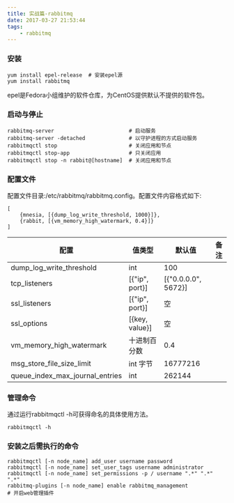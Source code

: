 ```yaml
---
title: 实战篇-rabbitmq
date: 2017-03-27 21:53:44
tags:
	- rabbitmq
---
```

### 安装

```
yum install epel-release  # 安装epel源
yum install rabbitmq
```

epel是Fedora小组维护的软件仓库，为CentOS提供默认不提供的软件包。

### 启动与停止
```
rabbitmq-server                        # 启动服务
rabbitmq-server -detached              # 以守护进程的方式启动服务
rabbitmqctl stop                       # 关闭应用和节点
rabbitmqctl stop-app                   # 只关闭应用
rabbitmqctl stop -n rabbit@[hostname]  # 关闭应用和节点
```

### 配置文件
配置文件目录:/etc/rabbitmq/rabbitmq.config。配置文件内容格式如下:

```
[
	{mnesia, [{dump_log_write_threshold, 1000}]},
	{rabbit, [{vm_memory_high_watermark, 0.4}]}
]
```

配置|值类型|默认值|备注
------------------------|-----------------|--------------------|----------------
dump\_log_write\_threshold| int             | 100    |
tcp\_listeners            | [{"ip", port}] | [{"0.0.0.0", 5672}] |
ssl\_listeners            | [{"ip", port}] | 空                  |
ssl\_options              | [{key, value}] | 空                  |
vm\_memory\_high\_watermark| 十进制百分数     | 0.4                 |
msg\_store\_file\_size\_limit| int 字节      | 16777216            |
queue\_index\_max\_journal\_entries| int     | 262144              |

### 管理命令
通过运行rabbitmqctl -h可获得命名的具体使用方法。

```
rabbitmqctl -h
```

### 安装之后需执行的命令

```
rabbitmqctl [-n node_name] add_user username password
rabbitmqctl [-n node_name] set_user_tags username administrator
rabbitmqctl [-n node_name] set_permissions -p / username ".*" ".*" ".*"
rabbitmq-plugins [-n node_name] enable rabbitmq_management              # 开启web管理插件
```